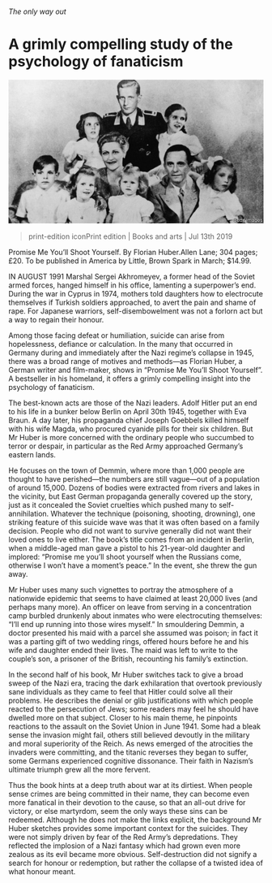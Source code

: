 ###### The only way out

# A grimly compelling study of the psychology of fanaticism 

![image](images/20190713_BKP509.jpg) 

> print-edition iconPrint edition | Books and arts | Jul 13th 2019 

Promise Me You’ll Shoot Yourself. By Florian Huber.Allen Lane; 304 pages; £20. To be published in America by Little, Brown Spark in March; $14.99. 

IN AUGUST 1991 Marshal Sergei Akhromeyev, a former head of the Soviet armed forces, hanged himself in his office, lamenting a superpower’s end. During the war in Cyprus in 1974, mothers told daughters how to electrocute themselves if Turkish soldiers approached, to avert the pain and shame of rape. For Japanese warriors, self-disembowelment was not a forlorn act but a way to regain their honour. 

Among those facing defeat or humiliation, suicide can arise from hopelessness, defiance or calculation. In the many that occurred in Germany during and immediately after the Nazi regime’s collapse in 1945, there was a broad range of motives and methods—as Florian Huber, a German writer and film-maker, shows in “Promise Me You’ll Shoot Yourself”. A bestseller in his homeland, it offers a grimly compelling insight into the psychology of fanaticism. 

The best-known acts are those of the Nazi leaders. Adolf Hitler put an end to his life in a bunker below Berlin on April 30th 1945, together with Eva Braun. A day later, his propaganda chief Joseph Goebbels killed himself with his wife Magda, who procured cyanide pills for their six children. But Mr Huber is more concerned with the ordinary people who succumbed to terror or despair, in particular as the Red Army approached Germany’s eastern lands. 

He focuses on the town of Demmin, where more than 1,000 people are thought to have perished—the numbers are still vague—out of a population of around 15,000. Dozens of bodies were extracted from rivers and lakes in the vicinity, but East German propaganda generally covered up the story, just as it concealed the Soviet cruelties which pushed many to self-annihilation. Whatever the technique (poisoning, shooting, drowning), one striking feature of this suicide wave was that it was often based on a family decision. People who did not want to survive generally did not want their loved ones to live either. The book’s title comes from an incident in Berlin, when a middle-aged man gave a pistol to his 21-year-old daughter and implored: “Promise me you’ll shoot yourself when the Russians come, otherwise I won’t have a moment’s peace.” In the event, she threw the gun away. 

Mr Huber uses many such vignettes to portray the atmosphere of a nationwide epidemic that seems to have claimed at least 20,000 lives (and perhaps many more). An officer on leave from serving in a concentration camp burbled drunkenly about inmates who were electrocuting themselves: “I’ll end up running into those wires myself.” In smouldering Demmin, a doctor presented his maid with a parcel she assumed was poison; in fact it was a parting gift of two wedding rings, offered hours before he and his wife and daughter ended their lives. The maid was left to write to the couple’s son, a prisoner of the British, recounting his family’s extinction. 

In the second half of his book, Mr Huber switches tack to give a broad sweep of the Nazi era, tracing the dark exhilaration that overtook previously sane individuals as they came to feel that Hitler could solve all their problems. He describes the denial or glib justifications with which people reacted to the persecution of Jews; some readers may feel he should have dwelled more on that subject. Closer to his main theme, he pinpoints reactions to the assault on the Soviet Union in June 1941. Some had a bleak sense the invasion might fail, others still believed devoutly in the military and moral superiority of the Reich. As news emerged of the atrocities the invaders were committing, and the titanic reverses they began to suffer, some Germans experienced cognitive dissonance. Their faith in Nazism’s ultimate triumph grew all the more fervent. 

Thus the book hints at a deep truth about war at its dirtiest. When people sense crimes are being committed in their name, they can become even more fanatical in their devotion to the cause, so that an all-out drive for victory, or else martyrdom, seem the only ways these sins can be redeemed. Although he does not make the links explicit, the background Mr Huber sketches provides some important context for the suicides. They were not simply driven by fear of the Red Army’s depredations. They reflected the implosion of a Nazi fantasy which had grown even more zealous as its evil became more obvious. Self-destruction did not signify a search for honour or redemption, but rather the collapse of a twisted idea of what honour meant. 

